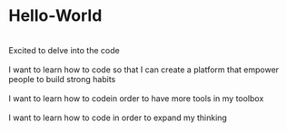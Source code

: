 # Hello-World
<br>Excited to delve into the code<br>
<br>I want to learn how to code so that I can create a platform that empower people to build strong habits<br>
<br>I want to learn how to codein order to have more tools in my toolbox<br>
<br>I want to learn how to code in order to expand my thinking<br>
